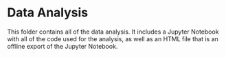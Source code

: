 # Data Analysis

This folder contains all of the data analysis. It includes a Jupyter Notebook with all of the code used for the analysis, as well as an HTML file that is an offline export of the Jupyter Notebook.
